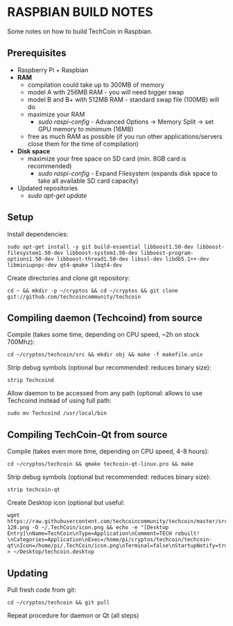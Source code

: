 RASPBIAN BUILD NOTES
====================
Some notes on how to build TechCoin in Raspbian. 

Prerequisites
---------------------
* Raspberry Pi + Raspbian
* __RAM__
	* compilation could take up to 300MB of memory
	* model A with 256MB RAM - you will need bigger swap
	* model B and B+ with 512MB RAM - standard swap file (100MB) will do
	* maximize your RAM
		* _sudo raspi-config_ - Advanced Options -> Memory Split -> set GPU memory to minimum (16MB)
	* free as much RAM as possible (if you run other applications/servers close them for the time of compilation)
* __Disk space__
	* maximize your free space on SD card (min. 8GB card is recommended)
		* _sudo raspi-config_ - Expand Filesystem (expands disk space to take all available SD card capacity)
* Updated repositories
	* _sudo apt-get update_

Setup
-----
Install dependencies:

	sudo apt-get install -y git build-essential libboost1.50-dev libboost-filesystem1.50-dev libboost-system1.50-dev libboost-program-options1.50-dev libboost-thread1.50-dev libssl-dev libdb5.1++-dev libminiupnpc-dev qt4-qmake libqt4-dev
	
Create directories and clone git repository:

	cd ~ && mkdir -p ~/cryptos && cd ~/cryptos && git clone git://github.com/techcoincommunity/techcoin

Compiling daemon (Techcoind) from source
----------------------------------------
Compile (takes some time, depending on CPU speed, ~2h on stock 700Mhz):
    
	cd ~/cryptos/techcoin/src && mkdir obj && make -f makefile.unix
	
Strip debug symbols (optional bur recommended: reduces binary size):

	strip Techcoind
	
Allow daemon to be accessed from any path (optional: allows to use Techcoind <command> instead of using full path:

	sudo mv Techcoind /usr/local/bin

Compiling TechCoin-Qt from source
---------------------------------
Compile (takes even more time, depending on CPU speed, 4-8 hours):

	cd ~/cryptos/techcoin && qmake techcoin-qt-linux.pro && make

Strip debug symbols (optional but recommended: reduces binary size):

	strip techcoin-qt
	
Create Desktop icon (optional but useful:

	wget https://raw.githubusercontent.com/techcoincommunity/techcoin/master/src/qt/res/icons/TechCoin-128.png -O ~/.TechCoin/icon.png && echo -e "[Desktop Entry]\nName=TechCoin\nType=Application\nComment=TECH rebuilt! \nCategories=Application\nExec=/home/pi/cryptos/techcoin/techcoin-qt\nIcon=/home/pi/.TechCoin/icon.png\nTerminal=false\nStartupNotify=true" > ~/Desktop/techcoin.desktop
      
Updating
--------
Pull fresh code from git:

	cd ~/cryptos/techcoin && git pull
      
Repeat procedure for daemon or Qt (all steps)
